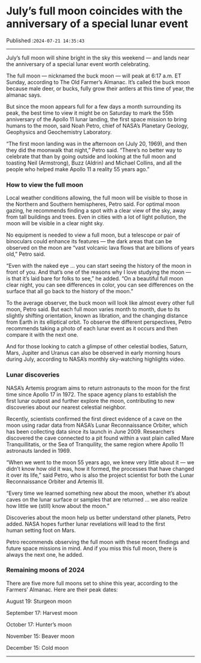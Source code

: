 # July’s full moon coincides with the anniversary of a special lunar event

Published :`2024-07-21 14:35:43`

---

July’s full moon will shine bright in the sky this weekend — and lands near the anniversary of a special lunar event worth celebrating.

The full moon — nicknamed the buck moon — will peak at 6:17 a.m. ET Sunday, according to The Old Farmer’s Almanac. It’s called the buck moon because male deer, or bucks, fully grow their antlers at this time of year, the almanac says.

But since the moon appears full for a few days a month surrounding its peak, the best time to view it might be on Saturday to mark the 55th anniversary of the Apollo 11 lunar landing, the first space mission to bring humans to the moon, said Noah Petro, chief of NASA’s Planetary Geology, Geophysics and Geochemistry Laboratory.

“The first moon landing was in the afternoon on (July 20, 1969), and then they did the moonwalk that night,” Petro said. “There’s no better way to celebrate that than by going outside and looking at the full moon and toasting Neil (Armstrong), Buzz (Aldrin) and Michael Collins, and all the people who helped make Apollo 11 a reality 55 years ago.”

### How to view the full moon

Local weather conditions allowing, the full moon will be visible to those in the Northern and Southern hemispheres, Petro said. For optimal moon gazing, he recommends finding a spot with a clear view of the sky, away from tall buildings and trees. Even in cities with a lot of light pollution, the moon will be visible in a clear night sky.

No equipment is needed to view a full moon, but a telescope or pair of binoculars could enhance its features — the dark areas that can be observed on the moon are “vast volcanic lava flows that are billions of years old,” Petro said.

“Even with the naked eye … you can start seeing the history of the moon in front of you. And that’s one of the reasons why I love studying the moon — is that it’s laid bare for folks to see,” he added. “On a beautiful full moon clear night, you can see differences in color, you can see differences on the surface that all go back to the history of the moon.”

To the average observer, the buck moon will look like almost every other full moon, Petro said. But each full moon varies month to month, due to its slightly shifting orientation, known as libration, and the changing distance from Earth in its elliptical orbit. To observe the different perspectives, Petro recommends taking a photo of each lunar event as it occurs and then compare it with the next one.

And for those looking to catch a glimpse of other celestial bodies, Saturn, Mars, Jupiter and Uranus can also be observed in early morning hours during July, according to NASA’s monthly sky-watching highlights video.

### Lunar discoveries

NASA’s Artemis program aims to return astronauts to the moon for the first time since Apollo 17 in 1972. The space agency plans to establish the first lunar outpost and further explore the moon, contributing to new discoveries about our nearest celestial neighbor.

Recently, scientists confirmed the first direct evidence of a cave on the moon using radar data from NASA’s Lunar Reconnaissance Orbiter, which has been collecting data since its launch in June 2009. Researchers discovered the cave connected to a pit found within a vast plain called Mare Tranquillitatis, or the Sea of Tranquility, the same region where Apollo 11 astronauts landed in 1969.

“When we went to the moon 55 years ago, we knew very little about it — we didn’t know how old it was, how it formed, the processes that have changed it over its life,” said Petro, who is also the project scientist for both the Lunar Reconnaissance Orbiter and Artemis III.

“Every time we learned something new about the moon, whether it’s about caves on the lunar surface or samples that are returned … we also realize how little we (still) know about the moon.”

Discoveries about the moon help us better understand other planets, Petro added. NASA hopes further lunar revelations will lead to the first human setting foot on Mars.

Petro recommends observing the full moon with these recent findings and future space missions in mind. And if you miss this full moon, there is always the next one, he added.

### Remaining moons of 2024

There are five more full moons set to shine this year, according to the Farmers’ Almanac. Here are their peak dates:

August 19: Sturgeon moon

September 17: Harvest moon

October 17: Hunter’s moon

November 15: Beaver moon

December 15: Cold moon

---

